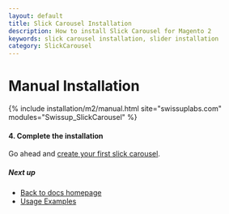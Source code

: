 ```yaml
---
layout: default
title: Slick Carousel Installation
description: How to install Slick Carousel for Magento 2
keywords: slick carousel installation, slider installation
category: SlickCarousel
---
```


# Manual Installation

{% include installation/m2/manual.html site="swissuplabs.com" modules="Swissup_SlickCarousel" %}

#### 4. Complete the installation

Go ahead and [create your first slick carousel](../usage/#basic-usage).

##### Next up

- [Back to docs homepage](../)
- [Usage Examples](../usage/)